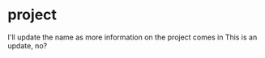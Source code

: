 project
=======

I'll update the name as more information on the project comes in
This is an update, no?
